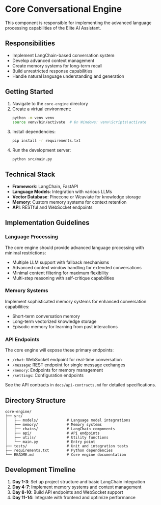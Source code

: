 # Core Conversational Engine

This component is responsible for implementing the advanced language processing capabilities of the Elite AI Assistant.

## Responsibilities

- Implement LangChain-based conversation system
- Develop advanced context management
- Create memory systems for long-term recall
- Build unrestricted response capabilities
- Handle natural language understanding and generation

## Getting Started

1. Navigate to the `core-engine` directory
2. Create a virtual environment:
   ```bash
   python -m venv venv
   source venv/bin/activate  # On Windows: venv\Scripts\activate
   ```
3. Install dependencies:
   ```bash
   pip install -r requirements.txt
   ```
4. Run the development server:
   ```bash
   python src/main.py
   ```

## Technical Stack

- **Framework**: LangChain, FastAPI
- **Language Models**: Integration with various LLMs
- **Vector Database**: Pinecone or Weaviate for knowledge storage
- **Memory**: Custom memory systems for context retention
- **API**: RESTful and WebSocket endpoints

## Implementation Guidelines

### Language Processing

The core engine should provide advanced language processing with minimal restrictions:

- Multiple LLM support with fallback mechanisms
- Advanced context window handling for extended conversations
- Minimal content filtering for maximum flexibility
- Multi-step reasoning with self-critique capabilities

### Memory Systems

Implement sophisticated memory systems for enhanced conversation capabilities:

- Short-term conversation memory
- Long-term vectorized knowledge storage
- Episodic memory for learning from past interactions

### API Endpoints

The core engine will expose these primary endpoints:

- `/chat`: WebSocket endpoint for real-time conversation
- `/message`: REST endpoint for single message exchanges
- `/memory`: Endpoints for memory management
- `/settings`: Configuration endpoints

See the API contracts in `docs/api-contracts.md` for detailed specifications.

## Directory Structure

```
core-engine/
├── src/
│   ├── models/             # Language model integrations
│   ├── memory/             # Memory systems
│   ├── chains/             # LangChain components
│   ├── api/                # API endpoints
│   ├── utils/              # Utility functions
│   └── main.py             # Entry point
├── tests/                  # Unit and integration tests
├── requirements.txt        # Python dependencies
└── README.md               # Core engine documentation
```

## Development Timeline

1. **Day 1-3**: Set up project structure and basic LangChain integration
2. **Day 4-7**: Implement memory systems and context management
3. **Day 8-10**: Build API endpoints and WebSocket support
4. **Day 11-14**: Integrate with frontend and optimize performance

